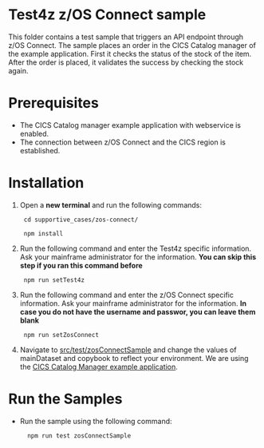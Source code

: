 # Test4z z/OS Connect sample
This folder contains a test sample that triggers an API endpoint through z/OS Connect. The sample places an order in the CICS Catalog manager of the example application. First it checks the status of the stock of the item. After the order is placed, it validates the success by checking the stock again.

# Prerequisites
- The CICS Catalog manager example application with webservice is enabled.
- The connection between z/OS Connect and the CICS region is established.

# Installation

1. Open a **new terminal** and run the following commands:
    
        cd supportive_cases/zos-connect/

        npm install

2. Run the following command and enter the Test4z specific information. 
   Ask your mainframe administrator for the information.
   **You can skip this step if you ran this command before**

        npm run setTest4z
      
3. Run the following command and enter the z/OS Connect specific information. 
   Ask your mainframe administrator for the information.
   **In case you do not have the username and passwor, you can leave them blank**

        npm run setZosConnect

4. Navigate to [src/test/zosConnectSample](/supportive_cases/zos-connect/src/test/zosConnectSample.test.ts) and change the values of mainDataset and copybook to  reflect your environment. We are using the [CICS Catalog Manager example application](https://www.ibm.com/docs/en/cics-ts/5.6?topic=samples-cics-catalog-manager-example-application). 

       
# Run the Samples
- Run the sample using the following command:

        npm run test zosConnectSample
